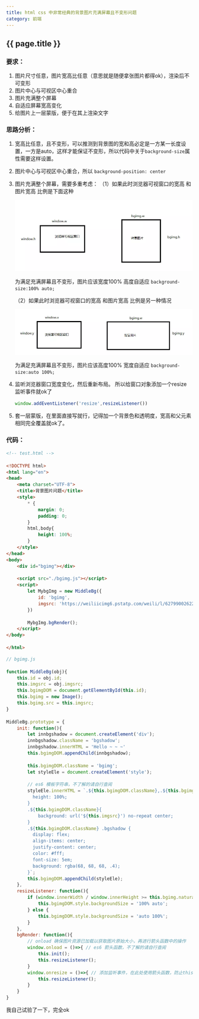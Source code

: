 ```yaml
---
title: html css 中非常经典的背景图片充满屏幕且不变形问题
category: 前端
---
```


## {{ page.title }}

### 要求：
1. 图片尺寸任意，图片宽高比任意（意思就是随便拿张图片都得ok），渲染后不可变形
2. 图片中心与可视区中心重合
3. 图片充满整个屏幕
4. 自适应屏幕宽高变化
5. 给图片上一层蒙版，便于在其上渲染文字

### 思路分析：
1. 宽高比任意，且不变形，可以推测到背景图的宽和高必定是一方某一长度设置，一方是auto，这样才能保证不变形，所以代码中关于```background-size```属性需要这样设置。
2. 图片中心与可视区中心重合，所以 ```background-position: center```
3. 图片充满整个屏幕，需要多重考虑：
    （1）如果此时浏览器可视窗口的宽高 和图片宽高 比例是下面这种

    ![bgimg1.png](https://raw.githubusercontent.com/LilyLaw/LilyLaw.github.io/master/img/bg1.webp)

    为满足充满屏幕且不变形，图片应该宽度100% 高度自适应
    	```background-size:100% auto;```

    （2）如果此时浏览器可视窗口的宽高 和图片宽高 比例是另一种情况

    ![bgimg2.png](https://raw.githubusercontent.com/LilyLaw/LilyLaw.github.io/master/img/bg2.webp)

    为满足充满屏幕且不变形，图片应该高度100% 宽度自适应
    ```background-size:auto 100%;```
4. 监听浏览器窗口宽度变化，然后重新布局。
    所以给窗口对象添加一个resize 监听事件就ok了

    ```javascript
    window.addEventListener('resize',resizeListener())
    ```

5. 套一层蒙版，在里面直接写就行，记得加一个背景色和透明度，宽高和父元素相同完全覆盖就ok了。

### 代码：

``` html
<!-- test.html -->

<!DOCTYPE html>
<html lang="en">
<head>
    <meta charset="UTF-8">
    <title>背景图片问题</title>
    <style>
        * {
            margin: 0;
            padding: 0;
        }
        html,body{
            height: 100%;
        }
    </style>
</head>
<body>
    <div id="bgimg"></div>

    <script src="./bgimg.js"></script>
    <script>
        let MybgImg = new MiddleBg({
            id: 'bgimg',
            imgsrc: 'https://weiliicimg6.pstatp.com/weili/l/627990026226630794.webp'
        })

        MybgImg.bgRender();
    </script>
</body>

</html>
```

```javascript
// bgimg.js

function MiddleBg(obj){
    this.id = obj.id;
    this.imgsrc = obj.imgsrc;
    this.bgimgDOM = document.getElementById(this.id);
    this.bgimg = new Image();
    this.bgimg.src = this.imgsrc;
}

MiddleBg.prototype = {
    init: function(){
        let innbgshadow = document.createElement('div');
        innbgshadow.className = 'bgshadow';
        innbgshadow.innerHTML = 'Hello ~ ~ ~'
        this.bgimgDOM.appendChild(innbgshadow);

        this.bgimgDOM.className = 'bgimg';
        let styleEle = document.createElement('style');

        // es6 模板字符串，不了解的请自行查阅
        styleEle.innerHTML = `.${this.bgimgDOM.className},.${this.bgimgDOM.className} .bgshadow {
          height: 100%;
        }
        .${this.bgimgDOM.className}{
            background: url('${this.imgsrc}') no-repeat center;
        }
        .${this.bgimgDOM.className} .bgshadow {
          display: flex;
          align-items: center;
          justify-content: center;
          color: #fff;
          font-size: 5em;
          background: rgba(68, 68, 68, .4);
        }`;
        this.bgimgDOM.appendChild(styleEle);
    },
    resizeListener: function(){
        if (window.innerWidth / window.innerHeight >= this.bgimg.naturalWidth / this.bgimg.naturalHeight) {
            this.bgimgDOM.style.backgroundSize = '100% auto';
        } else {
            this.bgimgDOM.style.backgroundSize = 'auto 100%';
        }
    },
    bgRender: function(){
        // onload 确保图片资源已加载以获取图片原始大小，再进行箭头函数中的操作
        window.onload = ()=>{ // es6 箭头函数，不了解的请自行查阅
            this.init();
            this.resizeListener();
        }
        window.onresize = ()=>{ // 添加监听事件，在此处使用箭头函数，防止this指向window
            this.resizeListener();
        }
    }
}
```

我自己试验了一下，完全ok